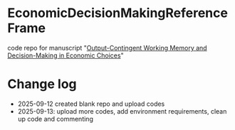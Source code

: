 # EconomicDecisionMakingReferenceFrame
code repo for manuscript "[Output-Contingent Working Memory and Decision-Making in Economic Choices](https://doi.org/10.1101/2025.08.29.673193)"

# Change log
- 2025-09-12 created blank repo and upload codes
- 2025-09-13: upload more codes, add environment requirements, clean up code and commenting
